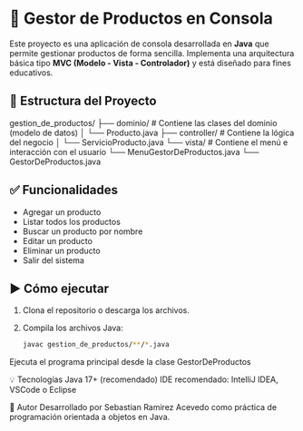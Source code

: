 # 🛒 Gestor de Productos en Consola

Este proyecto es una aplicación de consola desarrollada en **Java** que permite gestionar productos de forma sencilla. 
Implementa una arquitectura básica tipo **MVC (Modelo - Vista - Controlador)** y está diseñado para fines educativos.

## 📁 Estructura del Proyecto

gestion_de_productos/
├── dominio/ # Contiene las clases del dominio (modelo de datos)
│ └── Producto.java
├── controller/ # Contiene la lógica del negocio
│ └── ServicioProducto.java
└── vista/ # Contiene el menú e interacción con el usuario
└── MenuGestorDeProductos.java
└── GestorDeProductos.java

## ✅ Funcionalidades

- Agregar un producto
- Listar todos los productos
- Buscar un producto por nombre
- Editar un producto
- Eliminar un producto
- Salir del sistema

## ▶️ Cómo ejecutar

1. Clona el repositorio o descarga los archivos.

2. Compila los archivos Java:
   ```bash
   javac gestion_de_productos/**/*.java
Ejecuta el programa principal desde la clase GestorDeProductos

💡 Tecnologías
Java 17+ (recomendado)
IDE recomendado: IntelliJ IDEA, VSCode o Eclipse

🧠 Autor
Desarrollado por Sebastian Ramirez Acevedo como práctica de programación orientada a objetos en Java.
